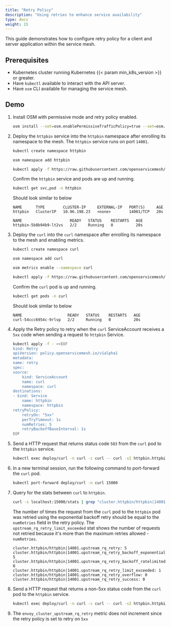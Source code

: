 ```yaml
---
title: "Retry Policy"
description: "Using retries to enhance service availability"
type: docs
weight: 15
---
```


This guide demonstrates how to configure retry policy for a client and server application within the service mesh.

## Prerequisites

- Kubernetes cluster running Kubernetes {{< param min_k8s_version >}} or greater.
- Have `kubectl` available to interact with the API server.
- Have `osm` CLI available for managing the service mesh.

## Demo
1. Install OSM with permissive mode and retry policy enabled.
    ```bash
    osm install --set=osm.enablePermissiveTrafficPolicy=true --set=osm.featureFlags.enableRetryPolicy=true 
    ```

1. Deploy the `httpbin` service into the `httpbin` namespace after enrolling its namespace to the mesh. The `httpbin` service runs on port `14001`.

    ```bash
    kubectl create namespace httpbin

    osm namespace add httpbin

    kubectl apply -f https://raw.githubusercontent.com/openservicemesh/osm-docs/{{< param osm_branch >}}/manifests/samples/httpbin/httpbin.yaml -n httpbin
    ```

    Confirm the `httpbin` service and pods are up and running.

    ```bash
    kubectl get svc,pod -n httpbin
    ```
    Should look similar to below
    ```console
    NAME      TYPE        CLUSTER-IP     EXTERNAL-IP   PORT(S)     AGE
    httpbin   ClusterIP   10.96.198.23   <none>        14001/TCP   20s

    NAME                     READY   STATUS    RESTARTS   AGE
    httpbin-5b8b94b9-lt2vs   2/2     Running   0          20s
    ```
    
1. Deploy the `curl` into the `curl` namespace after enrolling its namespace to the mesh and enabling metrics.
    ```bash
    kubectl create namespace curl

    osm namespace add curl

    osm metrics enable --namespace curl

    kubectl apply -f https://raw.githubusercontent.com/openservicemesh/osm-docs/{{< param osm_branch >}}/manifests/samples/curl/curl.yaml -n curl
    ```

    Confirm the `curl` pod is up and running.

    ```bash
    kubectl get pods -n curl
    ```
    Should look similar to below
    ```console
    NAME                    READY   STATUS    RESTARTS   AGE
    curl-54ccc6954c-9rlvp   2/2     Running   0          20s
     ```

1. Apply the Retry policy to retry when the `curl` ServiceAccount receives a `5xx` code when sending a request to `httpbin` Service.
    ```bash
    kubectl apply -f - <<EOF
    kind: Retry
    apiVersion: policy.openservicemesh.io/v1alpha1
    metadata:
    name: retry
    spec:
    source:
        kind: ServiceAccount
        name: curl
        namespace: curl
    destinations:
    - kind: Service
        name: httpbin
        namespace: httpbin
    retryPolicy:
        retryOn: "5xx"
        perTryTimeout: 1s
        numRetries: 5
        retryBackoffBaseInterval: 1s
    EOF
    ```

1. Send a HTTP request that returns status code `503` from the `curl` pod to the `httpbin` service.
    ```bash
    kubectl exec deploy/curl -n curl -c curl -- curl -sI httpbin.httpbin.svc.cluster.local:14001/status/503
    ```

1. In a new terminal session, run the following command to port-forward the `curl` pod.
    ```bash
    kubectl port-forward deploy/curl -n curl 15000
    ```

1. Query for the stats between `curl` to `httpbin`.
    ```bash
    curl -s localhost:15000/stats | grep "cluster.httpbin/httpbin|14001.upstream_rq_retry"
    ```
    The number of times the request from the `curl` pod to the `httpbin` pod was retried using the exponential backoff retry should be equal to the `numRetries` field in the retry policy.
    The `upstream_rq_retry_limit_exceeded` stat shows the number of requests not retried because it's more than the maximum retries allowed - `numRetries`.
     ```console
    cluster.httpbin/httpbin|14001.upstream_rq_retry: 5
    cluster.httpbin/httpbin|14001.upstream_rq_retry_backoff_exponential: 5
    cluster.httpbin/httpbin|14001.upstream_rq_retry_backoff_ratelimited: 0
    cluster.httpbin/httpbin|14001.upstream_rq_retry_limit_exceeded: 1
    cluster.httpbin/httpbin|14001.upstream_rq_retry_overflow: 0
    cluster.httpbin/httpbin|14001.upstream_rq_retry_success: 0
    ```

1. Send a HTTP request that returns a non-5xx status code from the `curl` pod to the `httpbin` service.
    ```bash
    kubectl exec deploy/curl -n curl -c curl -- curl -sI httpbin.httpbin.svc.cluster.local:14001/status/404
    ```

1. The `envoy_cluster_upstream_rq_retry` metric does not increment since the retry policy is set to retry on `5xx` 
